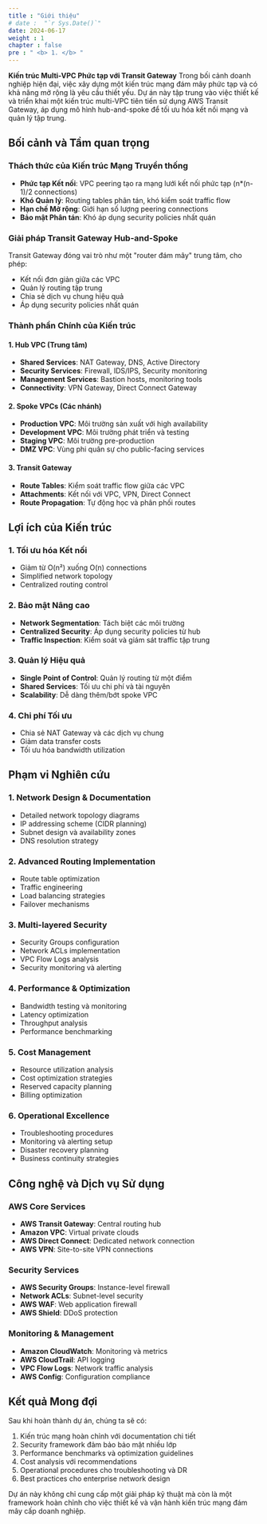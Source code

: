 ```yaml
---
title : "Giới thiệu"
# date :  "`r Sys.Date()`" 
date: 2024-06-17
weight : 1 
chapter : false
pre : " <b> 1. </b> "
---
```

**Kiến trúc Multi-VPC Phức tạp với Transit Gateway** Trong bối cảnh doanh nghiệp hiện đại, việc xây dựng một kiến trúc mạng đám mây phức tạp và có khả năng mở rộng là yêu cầu thiết yếu. Dự án này tập trung vào việc thiết kế và triển khai một kiến trúc multi-VPC tiên tiến sử dụng AWS Transit Gateway, áp dụng mô hình hub-and-spoke để tối ưu hóa kết nối mạng và quản lý tập trung.

## Bối cảnh và Tầm quan trọng

### Thách thức của Kiến trúc Mạng Truyền thống
- **Phức tạp Kết nối**: VPC peering tạo ra mạng lưới kết nối phức tạp (n*(n-1)/2 connections)
- **Khó Quản lý**: Routing tables phân tán, khó kiểm soát traffic flow
- **Hạn chế Mở rộng**: Giới hạn số lượng peering connections
- **Bảo mật Phân tán**: Khó áp dụng security policies nhất quán

### Giải pháp Transit Gateway Hub-and-Spoke
Transit Gateway đóng vai trò như một "router đám mây" trung tâm, cho phép:
- Kết nối đơn giản giữa các VPC
- Quản lý routing tập trung
- Chia sẻ dịch vụ chung hiệu quả
- Áp dụng security policies nhất quán

### Thành phần Chính của Kiến trúc

#### 1. Hub VPC (Trung tâm)
- **Shared Services**: NAT Gateway, DNS, Active Directory
- **Security Services**: Firewall, IDS/IPS, Security monitoring
- **Management Services**: Bastion hosts, monitoring tools
- **Connectivity**: VPN Gateway, Direct Connect Gateway

#### 2. Spoke VPCs (Các nhánh)
- **Production VPC**: Môi trường sản xuất với high availability
- **Development VPC**: Môi trường phát triển và testing
- **Staging VPC**: Môi trường pre-production
- **DMZ VPC**: Vùng phi quân sự cho public-facing services

#### 3. Transit Gateway
- **Route Tables**: Kiểm soát traffic flow giữa các VPC
- **Attachments**: Kết nối với VPC, VPN, Direct Connect
- **Route Propagation**: Tự động học và phân phối routes

## Lợi ích của Kiến trúc

### 1. Tối ưu hóa Kết nối
- Giảm từ O(n²) xuống O(n) connections
- Simplified network topology
- Centralized routing control

### 2. Bảo mật Nâng cao
- **Network Segmentation**: Tách biệt các môi trường
- **Centralized Security**: Áp dụng security policies từ hub
- **Traffic Inspection**: Kiểm soát và giám sát traffic tập trung

### 3. Quản lý Hiệu quả
- **Single Point of Control**: Quản lý routing từ một điểm
- **Shared Services**: Tối ưu chi phí và tài nguyên
- **Scalability**: Dễ dàng thêm/bớt spoke VPC

### 4. Chi phí Tối ưu
- Chia sẻ NAT Gateway và các dịch vụ chung
- Giảm data transfer costs
- Tối ưu hóa bandwidth utilization

## Phạm vi Nghiên cứu

### 1. Network Design & Documentation
- Detailed network topology diagrams
- IP addressing scheme (CIDR planning)
- Subnet design và availability zones
- DNS resolution strategy

### 2. Advanced Routing Implementation
- Route table optimization
- Traffic engineering
- Load balancing strategies
- Failover mechanisms

### 3. Multi-layered Security
- Security Groups configuration
- Network ACLs implementation
- VPC Flow Logs analysis
- Security monitoring và alerting

### 4. Performance & Optimization
- Bandwidth testing và monitoring
- Latency optimization
- Throughput analysis
- Performance benchmarking

### 5. Cost Management
- Resource utilization analysis
- Cost optimization strategies
- Reserved capacity planning
- Billing optimization

### 6. Operational Excellence
- Troubleshooting procedures
- Monitoring và alerting setup
- Disaster recovery planning
- Business continuity strategies

## Công nghệ và Dịch vụ Sử dụng

### AWS Core Services
- **AWS Transit Gateway**: Central routing hub
- **Amazon VPC**: Virtual private clouds
- **AWS Direct Connect**: Dedicated network connection
- **AWS VPN**: Site-to-site VPN connections

### Security Services
- **AWS Security Groups**: Instance-level firewall
- **Network ACLs**: Subnet-level security
- **AWS WAF**: Web application firewall
- **AWS Shield**: DDoS protection

### Monitoring & Management
- **Amazon CloudWatch**: Monitoring và metrics
- **AWS CloudTrail**: API logging
- **VPC Flow Logs**: Network traffic analysis
- **AWS Config**: Configuration compliance

## Kết quả Mong đợi

Sau khi hoàn thành dự án, chúng ta sẽ có:

1. Kiến trúc mạng hoàn chỉnh với documentation chi tiết
2. Security framework đảm bảo bảo mật nhiều lớp
3. Performance benchmarks và optimization guidelines
4. Cost analysis với recommendations
5. Operational procedures cho troubleshooting và DR
6. Best practices cho enterprise network design

Dự án này không chỉ cung cấp một giải pháp kỹ thuật mà còn là một framework hoàn chỉnh cho việc thiết kế và vận hành kiến trúc mạng đám mây cấp doanh nghiệp.
